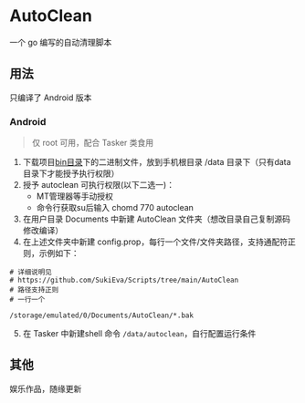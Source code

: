 # AutoClean

一个 go 编写的自动清理脚本


## 用法

只编译了 Android 版本

### Android

> 仅 root 可用，配合 Tasker 类食用

1. 下载项目[bin目录](https://github.com/SukiEva/Scripts/tree/main/AutoClean/bin)下的二进制文件，放到手机根目录 /data 目录下（只有data目录下才能授予执行权限）
2. 授予 autoclean 可执行权限(以下二选一)：
    - MT管理器等手动授权
    - 命令行获取su后输入 chomd 770 autoclean
3. 在用户目录 Documents 中新建 AutoClean 文件夹（想改目录自己复制源码修改编译）
4. 在上述文件夹中新建 config.prop，每行一个文件/文件夹路径，支持通配符正则，示例如下：
```shell
# 详细说明见
# https://github.com/SukiEva/Scripts/tree/main/AutoClean
# 路径支持正则
# 一行一个

/storage/emulated/0/Documents/AutoClean/*.bak
```
5. 在 Tasker 中新建shell 命令 `/data/autoclean`，自行配置运行条件


## 其他

娱乐作品，随缘更新
